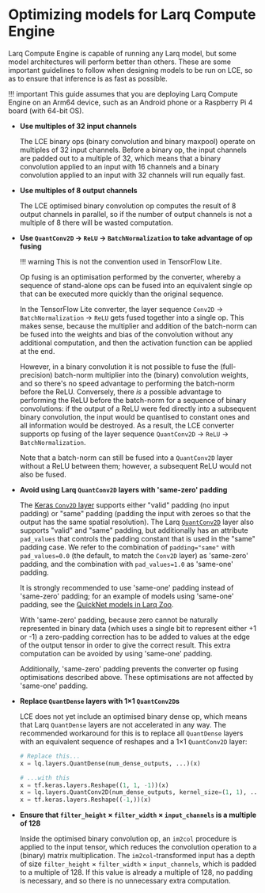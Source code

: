 # Optimizing models for Larq Compute Engine

Larq Compute Engine is capable of running any Larq model, but some model
architectures will perform better than others. These are some important
guidelines to follow when designing models to be run on LCE, so as to ensure
that inference is as fast as possible.

!!! important
    This guide assumes that you are deploying Larq Compute Engine on an Arm64
    device, such as an Android phone or a Raspberry Pi 4 board (with 64-bit OS).

*   **Use multiples of 32 input channels**

    The LCE binary ops (binary convolution and binary maxpool) operate on
    multiples of 32 input channels. Before a binary op, the input channels are
    padded out to a multiple of 32, which means that a binary convolution
    applied to an input with 16 channels and a binary convolution applied to an
    input with 32 channels will run equally fast.

*   **Use multiples of 8 output channels**

    The LCE optimised binary convolution op computes the result of 8 output
    channels in parallel, so if the number of output channels is not a multiple
    of 8 there will be wasted computation.

*   **Use `QuantConv2D` → `ReLU` → `BatchNormalization` to take advantage of op
    fusing**

    !!! warning
        This is not the convention used in TensorFlow Lite.

    Op fusing is an optimisation performed by the converter, whereby a
    sequence of stand-alone ops can be fused into an equivalent single op that
    can be executed more quickly than the original sequence.

    In the TensorFlow Lite converter, the layer sequence `Conv2D` →
    `BatchNormalization` → `ReLU` gets fused together into a single op. This
    makes sense, because the multiplier and addition of the batch-norm can be
    fused into the weights and bias of the convolution without any additional
    computation, and then the activation function can be applied at the end.

    However, in a binary convolution it is not possible to fuse the
    (full-precision) batch-norm multiplier into the (binary) convolution
    weights, and so there's no speed advantage to performing the batch-norm
    before the ReLU. Conversely, there *is* a possible advantage to performing
    the ReLU before the batch-norm for a sequence of binary convolutions: if the
    output of a ReLU were fed directly into a subsequent binary convolution, the
    input would be quantised to constant ones and all information would be
    destroyed. As a result, the LCE converter supports op fusing of the layer
    sequence `QuantConv2D` → `ReLU` → `BatchNormalization`.

    Note that a batch-norm can still be fused into a `QuantConv2D` layer without
    a ReLU between them; however, a subsequent ReLU would not also be fused.

*   **Avoid using Larq `QuantConv2D` layers with 'same-zero' padding**

    The [Keras `Conv2D`
    layer](https://www.tensorflow.org/api_docs/python/tf/keras/layers/Conv2D)
    supports either "valid" padding (no input padding) or "same" padding
    (padding the input with zeroes so that the output has the same spatial
    resolution). The Larq [`QuantConv2D`](/larq/api/layers/#quantconv2d) layer
    also supports "valid" and "same" padding, but additionally has an attribute
    `pad_values` that controls the padding constant that is used in the "same"
    padding case. We refer to the combination of `padding="same"` with
    `pad_values=0.0` (the default, to match the `Conv2D` layer) as 'same-zero'
    padding, and the combination with `pad_values=1.0` as 'same-one' padding.

    It is strongly recommended to use 'same-one' padding instead of 'same-zero'
    padding; for an example of models using 'same-one' padding, see the
    [QuickNet models in Larq
    Zoo](https://github.com/larq/zoo/blob/bb0dbf7c13bcb21149cd19c3bd51fe7d885b3bd8/larq_zoo/sota/quicknet.py#L107-L108).

    With 'same-zero' padding, because zero cannot be naturally represented in
    binary data (which uses a single bit to represent either +1 or -1) a
    zero-padding correction has to be added to values at the edge of the output
    tensor in order to give the correct result. This extra computation can be
    avoided by using 'same-one' padding.

    Additionally, 'same-zero' padding prevents the converter op fusing
    optimisations described above. These optimisations are not affected by
    'same-one' padding.

*   **Replace `QuantDense` layers with 1×1 `QuantConv2D`s**

    LCE does not yet include an optimised binary dense op, which means that Larq
    `QuantDense` layers are not accelerated in any way. The recommended
    workaround for this is to replace all `QuantDense` layers with an equivalent
    sequence of reshapes and a 1×1 `QuantConv2D` layer:

    ```python
    # Replace this...
    x = lq.layers.QuantDense(num_dense_outputs, ...)(x)

    # ...with this
    x = tf.keras.layers.Reshape((1, 1, -1))(x)
    x = lq.layers.QuantConv2D(num_dense_outputs, kernel_size=(1, 1), ...)(x)
    x = tf.keras.layers.Reshape((-1,))(x)
    ```

*   **Ensure that `filter_height` × `filter_width` × `input_channels` is a
    multiple of 128**

    Inside the optimised binary convolution op, an `im2col` procedure is applied
    to the input tensor, which reduces the convolution operation to a (binary)
    matrix multiplication. The `im2col`-transformed input has a depth of size
    `filter_height` × `filter_width` × `input_channels`, which is padded to a
    multiple of 128. If this value is already a multiple of 128, no padding is
    necessary, and so there is no unnecessary extra computation.
